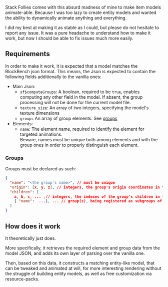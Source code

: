 Stack Follies  comes with this absurd madness of mine to make item models animate-able.
Because I was too lazy to create entity models and wanted the ability to dynamically animate anything and everything.

I did my best at making it as stable as I could, but please do not hesitate to report any issue.
It was a pure headache to understand how to make it work, but now I should be able to fix issues much more easily.

## Requirements

In order to make it work, it is expected that a model matches the BlockBench json format.
This means, the Json is expected to contain the following fields additionally to the vanilla ones:
* Main Json:
  * `sf$computeGroups`: A boolean, required to be `true`, enables computing any other field in the model. If absent, the group processing will not be done for the current model file.
  * `texture_size`: An array of two integers, specifying the model's texture dimensions
  * `groups` An array of group elements. See [groups](#groups)
* Elements:
  * `name`: The element name, required to identify the element for targeted animations.<br>
    Beware, names must be unique both among elements and with the group ones in order to properly distinguish each element.

### Groups

Groups must be declared as such:
```json lines
{
  "name": "<the group's name>", // must be unique
  "origin": [x, y, z], // integers, the group's origin coordinates in the model, used as based upon referencing an animation's anchor point
  "children": [
    a, b, c, ... ,// integers, the indexes of the group's children in the main json's 'elements' array
    { "name":  ...}, ... // group(s), being registered as subgroups of the current one. This allows to manipulate multiple groups at once and do more complicated animations without having to calculate detailed variations
  ]
}
```

## How does it work

It theoretically just does.

More specifically, it retrieves the required element and group data from the model JSON, and adds its own layer
of parsing over the vanilla one.

Then, based on this data, it constructs a matching entity-like model, that can be tweaked and animated at will, for
more interesting rendering without the struggle of building entity models, as well as free customization via
resource-packs.